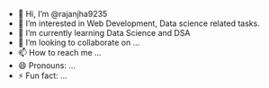 - 👋 Hi, I’m @rajanjha9235
- 👀 I’m interested in Web Development, Data science related tasks.
- 🌱 I’m currently learning Data Science and DSA
- 💞️ I’m looking to collaborate on ...
- 📫 How to reach me ...
- 😄 Pronouns: ...
- ⚡ Fun fact: ...

<!---
rajanjha9235/rajanjha9235 is a ✨ special ✨ repository because its `README.md` (this file) appears on your GitHub profile.
You can click the Preview link to take a look at your changes.
--->
